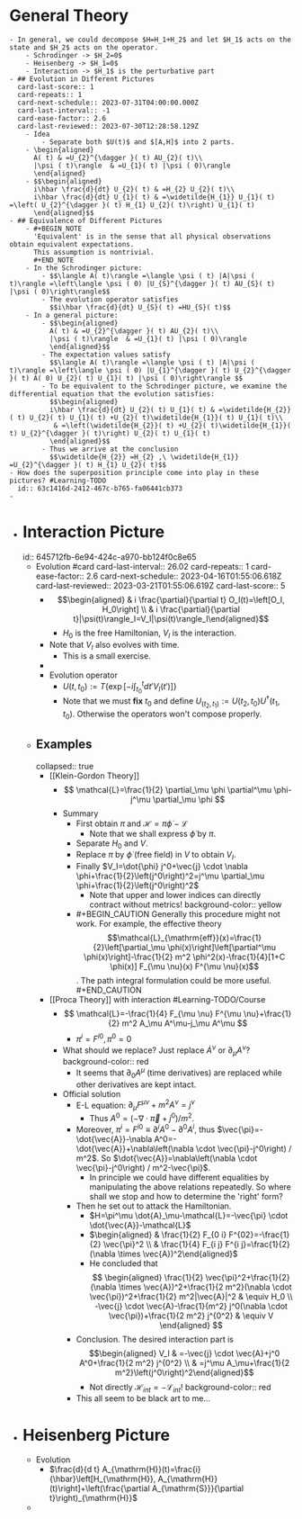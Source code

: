 # General Theory
	- In general, we could decompose $H=H_1+H_2$ and let $H_1$ acts on the state and $H_2$ acts on the operator.
		- Schrodinger -> $H_2=0$
		- Heisenberg -> $H_1=0$
		- Interaction -> $H_1$ is the perturbative part
	- ## Evolution in Different Pictures
	  card-last-score:: 1
	  card-repeats:: 1
	  card-next-schedule:: 2023-07-31T04:00:00.000Z
	  card-last-interval:: -1
	  card-ease-factor:: 2.6
	  card-last-reviewed:: 2023-07-30T12:28:58.129Z
		- Idea
			- Separate both $U(t)$ and $[A,H]$ into 2 parts.
		- \begin{aligned}
		  A( t) & =U_{2}^{\dagger }( t) AU_{2}( t)\\
		  |\psi ( t)\rangle  & =U_{1}( t) |\psi ( 0)\rangle
		  \end{aligned}
		- $$\begin{aligned}
		  i\hbar \frac{d}{dt} U_{2}( t) & =H_{2} U_{2}( t)\\
		  i\hbar \frac{d}{dt} U_{1}( t) & =\widetilde{H_{1}} U_{1}( t) =\left( U_{2}^{\dagger }( t) H_{1} U_{2}( t)\right) U_{1}( t)
		  \end{aligned}$$
	- ## Equivalence of Different Pictures
		- #+BEGIN_NOTE
		  'Equivalent' is in the sense that all physical observations obtain equivalent expectations. 
		  This assumption is nontrivial.
		  #+END_NOTE
		- In the Schrodinger picture:
			- $$\langle A( t)\rangle =\langle \psi ( t) |A|\psi ( t)\rangle =\left\langle \psi ( 0) |U_{S}^{\dagger }( t) AU_{S}( t) |\psi ( 0)\right\rangle$$
			- The evolution operator satisfies
			  $$i\hbar \frac{d}{dt} U_{S}( t) =HU_{S}( t)$$
		- In a general picture:
			- $$\begin{aligned}
			  A( t) & =U_{2}^{\dagger }( t) AU_{2}( t)\\
			  |\psi ( t)\rangle  & =U_{1}( t) |\psi ( 0)\rangle
			  \end{aligned}$$
			- The expectation values satisfy
			  $$\langle A( t)\rangle =\langle \psi ( t) |A|\psi ( t)\rangle =\left\langle \psi ( 0) |U_{1}^{\dagger }( t) U_{2}^{\dagger }( t) A( 0) U_{2}( t) U_{1}( t) |\psi ( 0)\right\rangle $$
			- To be equivalent to the Schrodinger picture, we examine the differential equation that the evolution satisfies:
			  $$\begin{aligned}
			  i\hbar \frac{d}{dt} U_{2}( t) U_{1}( t) & =\widetilde{H_{2}}( t) U_{2}( t) U_{1}( t) +U_{2}( t)\widetilde{H_{1}}( t) U_{1}( t)\\
			   & =\left(\widetilde{H_{2}}( t) +U_{2}( t)\widetilde{H_{1}}( t) U_{2}^{\dagger }( t)\right) U_{2}( t) U_{1}( t)
			  \end{aligned}$$
			- Thus we arrive at the conclusion
			  $$\widetilde{H_{2}} =H_{2} ,\ \widetilde{H_{1}} =U_{2}^{\dagger }( t) H_{1} U_{2}( t)$$
	- How does the superposition principle come into play in these pictures? #Learning-TODO
	  id:: 63c1416d-2412-467c-b765-fa06441cb373
	-
- # Interaction Picture
  id:: 645712fb-6e94-424c-a970-bb124f0c8e65
	- Evolution #card
	  card-last-interval:: 26.02
	  card-repeats:: 1
	  card-ease-factor:: 2.6
	  card-next-schedule:: 2023-04-16T01:55:06.618Z
	  card-last-reviewed:: 2023-03-21T01:55:06.619Z
	  card-last-score:: 5
		- $$\begin{aligned} & i \frac{\partial}{\partial t} O_I(t)=\left[O_I, H_0\right] \\ & i \frac{\partial}{\partial t}|\psi(t)\rangle_I=V_I|\psi(t)\rangle_I\end{aligned}$$
			- $H_0$ is the free Hamiltonian, $V_I$ is the interaction.
		- Note that $V_I$ also evolves with time.
			- This is a small exercise.
		-
		- Evolution operator
			- $U(t,t_0):=T\{\exp[-i\int^{t}_{t_0}dt' V_I(t')]\}$
			- Note that we must **fix** $t_0$ and define $U_(t_2,t_1):=U(t_2,t_0)U^\dag(t_1,t_0)$. Otherwise the operators won't compose properly.
	- ## Examples
	  collapsed:: true
		- [[Klein-Gordon Theory]]
			- $$
			  \mathcal{L}=\frac{1}{2} \partial_\mu \phi \partial^\mu \phi-j^\mu \partial_\mu \phi
			  $$
			- Summary
				- First obtain $\pi$ and $\mathcal H=\pi \dot{\phi}-\mathcal{L}$
					- Note that we shall express $\dot\phi$ by $\pi$.
				- Separate $H_0$ and $V$.
				- Replace $\pi$ by $\dot\phi$ (free field) in $V$ to obtain $V_I$.
				- Finally $V_I=\dot{\phi} j^0+\vec{j} \cdot \nabla \phi+\frac{1}{2}\left(j^0\right)^2=j^\mu \partial_\mu \phi+\frac{1}{2}\left(j^0\right)^2$
					- Note that upper and lower indices can directly contract without metrics!
					  background-color:: yellow
				- #+BEGIN_CAUTION
				  Generally this procedure might not work. For example, the effective theory $$\mathcal{L}_{\mathrm{eff}}(x)=\frac{1}{2}\left[\partial_\mu \phi(x)\right]\left[\partial^\mu \phi(x)\right]-\frac{1}{2} m^2 \phi^2(x)-\frac{1}{4}[1+C \phi(x)] F_{\mu \nu}(x) F^{\mu \nu}(x)$$.
				  The path integral formulation could be more useful.
				  #+END_CAUTION
		- [[Proca Theory]] with interaction #Learning-TODO/Course
			- $$
			  \mathcal{L}=-\frac{1}{4} F_{\mu \nu} F^{\mu \nu}+\frac{1}{2} m^2 A_\mu A^\mu-j_\mu A^\mu
			  $$
				- $\pi^i=F^{i 0}, \pi^0=0$
			- What should we replace? Just replace $\dot A^\nu$ or $\partial_{\mu} A^\nu$?
			  background-color:: red
				- It seems that $\partial_0 A^\mu$ (time derivatives) are replaced while other derivatives are kept intact.
			- Official solution
				- E-L equation: $\partial_\mu F^{\mu \nu}+m^2 A^\nu=j^\nu$
					- Thus $A^0=\left(-\nabla \cdot \vec{\pi}+j^0\right) / m^2$.
				- Moreover, $\pi^i=F^{i 0}\equiv\partial^iA^0-\partial^0A^i$, thus $\vec{\pi}=-\dot{\vec{A}}-\nabla A^0=-\dot{\vec{A}}+\nabla\left(\nabla \cdot \vec{\pi}-j^0\right) / m^2$.
				  So $\dot{\vec{A}}=\nabla\left(\nabla \cdot \vec{\pi}-j^0\right) / m^2-\vec{\pi}$.
					- In principle we could have different equalities by manipulating the above relations repeatedly. So where shall we stop and how to determine the 'right' form?
				- Then he set out to attack the Hamiltonian.
					- $H=\pi^\mu \dot{A}_\mu-\mathcal{L}=-\vec{\pi} \cdot \dot{\vec{A}}-\mathcal{L}$
					- $\begin{aligned} & \frac{1}{2} F_{0 i} F^{02}=-\frac{1}{2} \vec{\pi}^2 \\ & \frac{1}{4} F_{i j} F^{i j}=\frac{1}{2}(\nabla \times \vec{A})^2\end{aligned}$
					- He concluded that 
					  $$
					  \begin{aligned}
					  \frac{1}{2} \vec{\pi}^2+\frac{1}{2}(\nabla \times \vec{A})^2+\frac{1}{2 m^2}(\nabla \cdot \vec{\pi})^2+\frac{1}{2} m^2|\vec{A}|^2 & \equiv H_0 \\
					  -\vec{j} \cdot \vec{A}-\frac{1}{m^2} j^0(\nabla \cdot \vec{\pi})+\frac{1}{2 m^2} j^{0^2} & \equiv V
					  \end{aligned}
					  $$
				- Conclusion. The desired interaction part is
				  $$\begin{aligned} V_I & =-\vec{j} \cdot \vec{A}+j^0 A^0+\frac{1}{2 m^2} j^{0^2} \\ & =j^\mu A_\mu+\frac{1}{2 m^2}\left(j^0\right)^2\end{aligned}$$
					- Not directly $\mathcal H_{int}=-\mathcal L_{int}$!
					  background-color:: red
				- This all seem to be black art to me...
- # Heisenberg Picture
	- Evolution
		- $\frac{d}{d t} A_{\mathrm{H}}(t)=\frac{i}{\hbar}\left[H_{\mathrm{H}}, A_{\mathrm{H}}(t)\right]+\left(\frac{\partial A_{\mathrm{S}}}{\partial t}\right)_{\mathrm{H}}$
	-